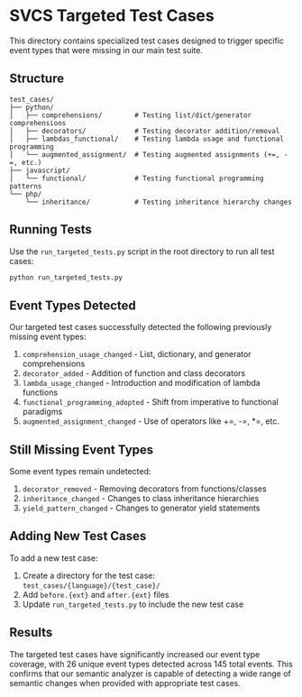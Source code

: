 # SVCS Targeted Test Cases

This directory contains specialized test cases designed to trigger specific event types that were missing in our main test suite.

## Structure

```
test_cases/
├── python/
│   ├── comprehensions/        # Testing list/dict/generator comprehensions
│   ├── decorators/            # Testing decorator addition/removal
│   ├── lambdas_functional/    # Testing lambda usage and functional programming
│   └── augmented_assignment/  # Testing augmented assignments (+=, -=, etc.)
├── javascript/
│   └── functional/            # Testing functional programming patterns
└── php/
    └── inheritance/           # Testing inheritance hierarchy changes
```

## Running Tests

Use the `run_targeted_tests.py` script in the root directory to run all test cases:

```bash
python run_targeted_tests.py
```

## Event Types Detected

Our targeted test cases successfully detected the following previously missing event types:

1. `comprehension_usage_changed` - List, dictionary, and generator comprehensions
2. `decorator_added` - Addition of function and class decorators
3. `lambda_usage_changed` - Introduction and modification of lambda functions
4. `functional_programming_adopted` - Shift from imperative to functional paradigms
5. `augmented_assignment_changed` - Use of operators like +=, -=, *=, etc.

## Still Missing Event Types

Some event types remain undetected:

1. `decorator_removed` - Removing decorators from functions/classes
2. `inheritance_changed` - Changes to class inheritance hierarchies
3. `yield_pattern_changed` - Changes to generator yield statements

## Adding New Test Cases

To add a new test case:

1. Create a directory for the test case: `test_cases/{language}/{test_case}/`
2. Add `before.{ext}` and `after.{ext}` files
3. Update `run_targeted_tests.py` to include the new test case

## Results

The targeted test cases have significantly increased our event type coverage, with 26 unique event types detected across 145 total events. This confirms that our semantic analyzer is capable of detecting a wide range of semantic changes when provided with appropriate test cases.
